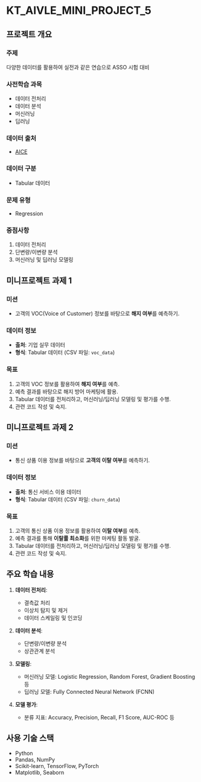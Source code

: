 # KT_AIVLE_MINI_PROJECT_5

## 프로젝트 개요
### 주제
다양한 데이터를 활용하여 실전과 같은 연습으로 ASSO 시험 대비

### 사전학습 과목
- 데이터 전처리
- 데이터 분석
- 머신러닝
- 딥러닝

### 데이터 출처
- [AICE](https://aice.study)

### 데이터 구분
- Tabular 데이터

### 문제 유형
- Regression

### 중점사항
1. 데이터 전처리
2. 단변량/이변량 분석
3. 머신러닝 및 딥러닝 모델링

## 미니프로젝트 과제 1
### 미션
- 고객의 VOC(Voice of Customer) 정보를 바탕으로 **해지 여부**를 예측하기.

### 데이터 정보
- **출처**: 기업 실무 데이터
- **형식**: Tabular 데이터 (CSV 파일: `voc_data`)

### 목표
1. 고객의 VOC 정보를 활용하여 **해지 여부**를 예측.
2. 예측 결과를 바탕으로 해지 방어 마케팅에 활용.
3. Tabular 데이터를 전처리하고, 머신러닝/딥러닝 모델링 및 평가를 수행.
4. 관련 코드 작성 및 숙지.

## 미니프로젝트 과제 2
### 미션
- 통신 상품 이용 정보를 바탕으로 **고객의 이탈 여부**를 예측하기.

### 데이터 정보
- **출처**: 통신 서비스 이용 데이터
- **형식**: Tabular 데이터 (CSV 파일: `churn_data`)

### 목표
1. 고객의 통신 상품 이용 정보를 활용하여 **이탈 여부**를 예측.
2. 예측 결과를 통해 **이탈률 최소화**를 위한 마케팅 활동 발굴.
3. Tabular 데이터를 전처리하고, 머신러닝/딥러닝 모델링 및 평가를 수행.
4. 관련 코드 작성 및 숙지.


## 주요 학습 내용
1. **데이터 전처리**:
   - 결측값 처리
   - 이상치 탐지 및 제거
   - 데이터 스케일링 및 인코딩

2. **데이터 분석**:
   - 단변량/이변량 분석
   - 상관관계 분석

3. **모델링**:
   - 머신러닝 모델: Logistic Regression, Random Forest, Gradient Boosting 등
   - 딥러닝 모델: Fully Connected Neural Network (FCNN)

4. **모델 평가**:
   - 분류 지표: Accuracy, Precision, Recall, F1 Score, AUC-ROC 등

## 사용 기술 스택
- Python
- Pandas, NumPy
- Scikit-learn, TensorFlow, PyTorch
- Matplotlib, Seaborn
